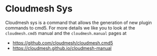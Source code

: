 Cloudmesh Sys
=============

Cloudmesh sys is a command that allows the generation of new plugin 
commands to cmd5. For more details we like you to look at the 
`cloudmesh.cmd5` manual and the `cloudmesh.manual` pages at 

* <https://github.com/cloudmesh/cloudmesh.cmd5>
* <https://cloudmesh.github.io/cloudmesh-manual>


